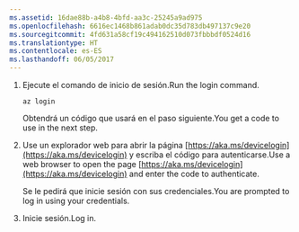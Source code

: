 ```yaml
---
ms.assetid: 16dae88b-a4b8-4bfd-aa3c-25245a9ad975
ms.openlocfilehash: 6616ec1468b861adab0dc35d783db497137c9e20
ms.sourcegitcommit: 4fd631a58cf19c494162510d073fbbbdf0524d16
ms.translationtype: HT
ms.contentlocale: es-ES
ms.lasthandoff: 06/05/2017
---
```

1. <span data-ttu-id="94fd3-101">Ejecute el comando de inicio de sesión.</span><span class="sxs-lookup"><span data-stu-id="94fd3-101">Run the login command.</span></span>

    ```azurecli-interactive
    az login
    ```

   <span data-ttu-id="94fd3-102">Obtendrá un código que usará en el paso siguiente.</span><span class="sxs-lookup"><span data-stu-id="94fd3-102">You get a code to use in the next step.</span></span> 

1. <span data-ttu-id="94fd3-103">Use un explorador web para abrir la página [https://aka.ms/devicelogin](https://aka.ms/devicelogin)
    y escriba el código para autenticarse.</span><span class="sxs-lookup"><span data-stu-id="94fd3-103">Use a web browser to open the page [https://aka.ms/devicelogin](https://aka.ms/devicelogin)
 and enter the code to authenticate.</span></span>

    <span data-ttu-id="94fd3-104">Se le pedirá que inicie sesión con sus credenciales.</span><span class="sxs-lookup"><span data-stu-id="94fd3-104">You are prompted to log in using your credentials.</span></span>

1. <span data-ttu-id="94fd3-105">Inicie sesión.</span><span class="sxs-lookup"><span data-stu-id="94fd3-105">Log in.</span></span>
 
